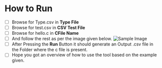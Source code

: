 # How to Run

 - [ ] Browse for Type.csv in **Type File**
 - [ ] Browse for test.csv in **CSV Test File**
 - [ ] Browse for hello.c in **CFile Name**
 - [ ] And follow the rest as per the image given below.
![Sample Image](https://github.com/ganeshb15/Tools/blob/master/MiniReactis/Sample/Setup1.png)
 - [ ] After Pressing the **Run** Button it should generate an Output .csv file in the Folder where the c file is present.
 - [ ]  Hope you got an overview of how to use the tool based on the example given.
